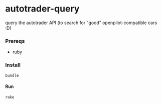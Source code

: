 # autotrader-query

query the autotrader API (to search for "good" openpilot-compatible cars :D)

### Prereqs

- ruby

### Install

    bundle

#### Run

    rake
